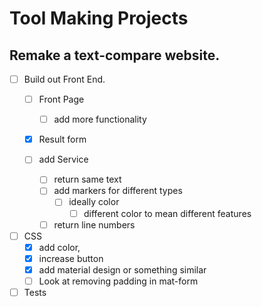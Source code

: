 # Tool Making Projects

## Remake a text-compare website.  

- [ ] Build out Front End.
    - [ ] Front Page
        - [ ] add more functionality 
    - [x] Result form
        
    - [ ] add Service 
        - [ ] return same text
        - [ ] add markers for different types
            - [ ] ideally color
                - [ ] different color to mean different features
        - [ ] return line numbers
- [ ] CSS
    - [x] add color, 
    - [x] increase button
    - [x] add material design or something similar
    - [ ] Look at removing padding in mat-form
- [ ] Tests
